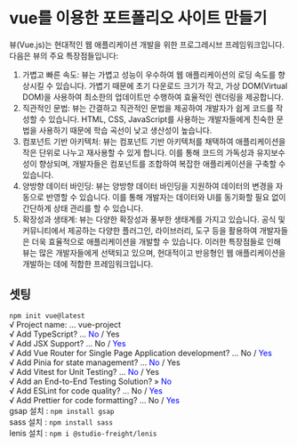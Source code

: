 # vue를 이용한 포트폴리오 사이트 만들기
뷰(Vue.js)는 현대적인 웹 애플리케이션 개발을 위한 프로그레시브 프레임워크입니다. 다음은 뷰의 주요 특장점들입니다:   

1. 가볍고 빠른 속도: 뷰는 가볍고 성능이 우수하여 웹 애플리케이션의 로딩 속도를 향상시킬 수 있습니다. 가볍기 때문에 초기 다운로드 크기가 작고, 가상 DOM(Virtual DOM)을 사용하여 최소한의 업데이트만 수행하여 효율적인 렌더링을 제공합니다.   
2. 직관적인 문법: 뷰는 간결하고 직관적인 문법을 제공하여 개발자가 쉽게 코드를 작성할 수 있습니다. HTML, CSS, JavaScript를 사용하는 개발자들에게 친숙한 문법을 사용하기 때문에 학습 곡선이 낮고 생산성이 높습니다.   
3. 컴포넌트 기반 아키텍처: 뷰는 컴포넌트 기반 아키텍처를 채택하여 애플리케이션을 작은 단위로 나누고 재사용할 수 있게 합니다. 이를 통해 코드의 가독성과 유지보수성이 향상되며, 개발자들은 컴포넌트를 조합하여 복잡한 애플리케이션을 구축할 수 있습니다.   
4. 양방향 데이터 바인딩: 뷰는 양방향 데이터 바인딩을 지원하여 데이터의 변경을 자동으로 반영할 수 있습니다. 이를 통해 개발자는 데이터와 UI를 동기화할 필요 없이 간단하게 상태 관리를 할 수 있습니다.   
5. 확장성과 생태계: 뷰는 다양한 확장성과 풍부한 생태계를 가지고 있습니다. 공식 및 커뮤니티에서 제공하는 다양한 플러그인, 라이브러리, 도구 등을 활용하여 개발자들은 더욱 효율적으로 애플리케이션을 개발할 수 있습니다.
이러한 특장점들로 인해 뷰는 많은 개발자들에게 선택되고 있으며, 현대적이고 반응형인 웹 애플리케이션을 개발하는 데에 적합한 프레임워크입니다.   

## 셋팅
`npm init vue@latest`   
√ Project name: ... vue-project   
√ Add TypeScript? ... <span style="color: blue">No</span> / Yes   
√ Add JSX Support? ... No / <span style="color: blue">Yes</span>    
√ Add Vue Router for Single Page Application development? ... No / <span style="color: blue">Yes</span>   
√ Add Pinia for state management? ... <span style="color: blue">No</span> / Yes   
√ Add Vitest for Unit Testing? ... <span style="color: blue">No</span> / Yes   
√ Add an End-to-End Testing Solution? » <span style="color: blue">No</span>   
√ Add ESLint for code quality? ... No / <span style="color: blue">Yes</span>   
√ Add Prettier for code formatting? ... No / <span style="color: blue">Yes</span>   
gsap 설치 : `npm install gsap`   
sass 설치 : `npm install sass`   
lenis 설치 : `npm i @studio-freight/lenis`   



